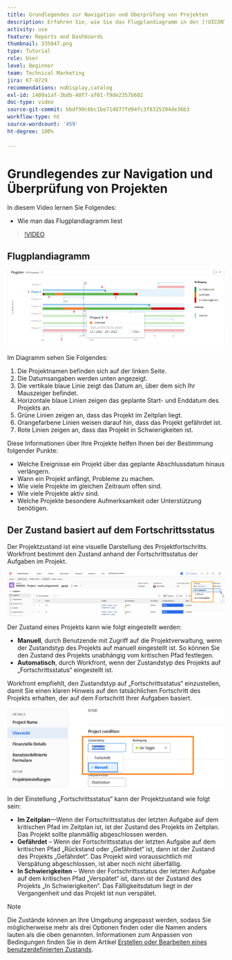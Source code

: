 ```yaml
---
title: Grundlegendes zur Navigation und Überprüfung von Projekten
description: Erfahren Sie, wie Sie das Flugplandiagramm in der [!UICONTROL erweiterten Analyse] lesen können.
activity: use
feature: Reports and Dashboards
thumbnail: 335047.png
type: Tutorial
role: User
level: Beginner
team: Technical Marketing
jira: KT-8729
recommendations: noDisplay,catalog
exl-id: 1409a1af-3bdb-40f7-af01-f9de2357b602
doc-type: video
source-git-commit: bbdf99c6bc1be714077fd94fc3f8325394de36b3
workflow-type: ht
source-wordcount: '459'
ht-degree: 100%

---
```


# Grundlegendes zur Navigation und Überprüfung von Projekten

In diesem Video lernen Sie Folgendes:

* Wie man das Flugplandiagramm liest

>[!VIDEO](https://video.tv.adobe.com/v/3439023/?quality=12&learn=on&enablevpops=1&captions=ger)

## Flugplandiagramm

![Ein Bild eines Flugplandiagramms mit Nummern, die mit den Aufzählungspunkten unten korrespondieren](assets/section-2-1.png)

Im Diagramm sehen Sie Folgendes:

1. Die Projektnamen befinden sich auf der linken Seite.
1. Die Datumsangaben werden unten angezeigt.
1. Die vertikale blaue Linie zeigt das Datum an, über dem sich Ihr Mauszeiger befindet.
1. Horizontale blaue Linien zeigen das geplante Start- und Enddatum des Projekts an.
1. Grüne Linien zeigen an, dass das Projekt im Zeitplan liegt.
1. Orangefarbene Linien weisen darauf hin, dass das Projekt gefährdet ist.
1. Rote Linien zeigen an, dass das Projekt in Schwierigkeiten ist.

Diese Informationen über Ihre Projekte helfen Ihnen bei der Bestimmung folgender Punkte:

* Welche Ereignisse ein Projekt über das geplante Abschlussdatum hinaus verlängern.
* Wann ein Projekt anfängt, Probleme zu machen.
* Wie viele Projekte im gleichen Zeitraum offen sind.
* Wie viele Projekte aktiv sind.
* Welche Projekte besondere Aufmerksamkeit oder Unterstützung benötigen.

## Der Zustand basiert auf dem Fortschrittsstatus

Der Projektzustand ist eine visuelle Darstellung des Projektfortschritts. Workfront bestimmt den Zustand anhand der Fortschrittsstatus der Aufgaben im Projekt.

![Ein Bild möglicher Fortschrittsstatus](assets/section-2-2.png)

Der Zustand eines Projekts kann wie folgt eingestellt werden:

* **Manuell**, durch Benutzende mit Zugriff auf die Projektverwaltung, wenn der Zustandstyp des Projekts auf manuell eingestellt ist. So können Sie den Zustand des Projekts unabhängig vom kritischen Pfad festlegen.
* **Automatisch**, durch Workfront, wenn der Zustandstyp des Projekts auf „Fortschrittsstatus“ eingestellt ist.

Workfront empfiehlt, den Zustandstyp auf „Fortschrittsstatus“ einzustellen, damit Sie einen klaren Hinweis auf den tatsächlichen Fortschritt des Projekts erhalten, der auf dem Fortschritt Ihrer Aufgaben basiert.

![Ein Bild möglicher Fortschrittsstatus](assets/section-2-3.png)

In der Einstellung „Fortschrittsstatus“ kann der Projektzustand wie folgt sein:

* **Im Zeitplan**—Wenn der Fortschrittsstatus der letzten Aufgabe auf dem kritischen Pfad im Zeitplan ist, ist der Zustand des Projekts im Zeitplan. Das Projekt sollte planmäßig abgeschlossen werden.
* **Gefährdet** – Wenn der Fortschrittsstatus der letzten Aufgabe auf dem kritischen Pfad „Rückstand oder „Gefährdet“ ist, dann ist der Zustand des Projekts „Gefährdet“. Das Projekt wird voraussichtlich mit Verspätung abgeschlossen, ist aber noch nicht überfällig.
* **In Schwierigkeiten** – Wenn der Fortschrittsstatus der letzten Aufgabe auf dem kritischen Pfad „Verspätet“ ist, dann ist der Zustand des Projekts „In Schwierigkeiten“. Das Fälligkeitsdatum liegt in der Vergangenheit und das Projekt ist nun verspätet.

>[!NOTE]
>
>Die Zustände können an Ihre Umgebung angepasst werden, sodass Sie möglicherweise mehr als drei Optionen finden oder die Namen anders lauten als die oben genannten. Informationen zum Anpassen von Bedingungen finden Sie in dem Artikel [Erstellen oder Bearbeiten eines benutzerdefinierten Zustands](https://experienceleague.adobe.com/docs/workfront/using/administration-and-setup/customize/custom-conditions/create-edit-custom-conditions.html?lang=de).
